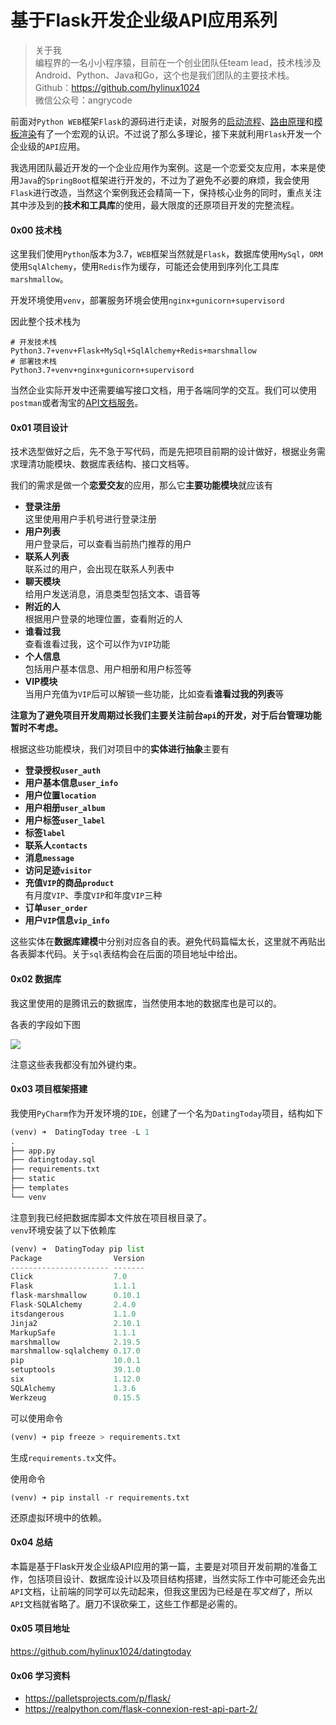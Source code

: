 # 基于Flask开发企业级API应用系列

>关于我  
>编程界的一名小小程序猿，目前在一个创业团队任team lead，技术栈涉及Android、Python、Java和Go，这个也是我们团队的主要技术栈。  
Github：https://github.com/hylinux1024  
微信公众号：angrycode  

前面对`Python WEB`框架`Flask`的源码进行走读，对服务的[启动流程](https://juejin.im/post/5d341ea36fb9a07ed6580f10)、[路由原理](https://juejin.im/post/5d3713cc51882548de1e6be7)和[模板渲染](https://juejin.im/post/5d38fc1af265da1bb31c7b31)有了一个宏观的认识。不过说了那么多理论，接下来就利用`Flask`开发一个企业级的`API`应用。  

我选用团队最近开发的一个企业应用作为案例。这是一个恋爱交友应用，本来是使用`Java`的`SpringBoot`框架进行开发的，不过为了避免不必要的麻烦，我会使用`Flask`进行改造，当然这个案例我还会精简一下，保持核心业务的同时，重点关注其中涉及到的**技术和工具库**的使用，最大限度的还原项目开发的完整流程。  

#### 0x00 技术栈

这里我们使用`Python`版本为3.7，`WEB`框架当然就是`Flask`，数据库使用`MySql`，`ORM`使用`SqlAlchemy`，使用`Redis`作为缓存，可能还会使用到序列化工具库`marshmallow`。  

开发环境使用`venv`，部署服务环境会使用`nginx+gunicorn+supervisord`

因此整个技术栈为
```
# 开发技术栈
Python3.7+venv+Flask+MySql+SqlAlchemy+Redis+marshmallow
# 部署技术栈
Python3.7+venv+nginx+gunicorn+supervisord
```

当然企业实际开发中还需要编写接口文档，用于各端同学的交互。我们可以使用`postman`或者淘宝的[API文档服务](http://rap2.taobao.org)。  

#### 0x01 项目设计

技术选型做好之后，先不急于写代码，而是先把项目前期的设计做好，根据业务需求理清功能模块、数据库表结构、接口文档等。

我们的需求是做一个**恋爱交友**的应用，那么它**主要功能模块**就应该有

- **登录注册**    
这里使用用户手机号进行登录注册
- **用户列表**  
用户登录后，可以查看当前热门推荐的用户
- **联系人列表**  
联系过的用户，会出现在联系人列表中
- **聊天模块**  
给用户发送消息，消息类型包括文本、语音等
- **附近的人**  
根据用户登录的地理位置，查看附近的人
- **谁看过我**  
查看谁看过我，这个可以作为`VIP`功能
- **个人信息**  
包括用户基本信息、用户相册和用户标签等
- **VIP模块**  
当用户充值为`VIP`后可以解锁一些功能，比如查看**谁看过我的列表**等

**注意为了避免项目开发周期过长我们主要关注前台`api`的开发，对于后台管理功能暂时不考虑。**

根据这些功能模块，我们对项目中的**实体进行抽象**主要有

- **登录授权`user_auth`**
- **用户基本信息`user_info`**
- **用户位置`location`**
- **用户相册`user_album`**
- **用户标签`user_label`**
- **标签`label`**
- **联系人`contacts`**
- **消息`message`**
- **访问足迹`visitor`**  
- **充值`VIP`的商品`product`**  
有月度`VIP`、季度`VIP`和年度`VIP`三种
- **订单`user_order`**  
- **用户`VIP`信息`vip_info`**  

这些实体在**数据库建模**中分别对应各自的表。避免代码篇幅太长，这里就不再贴出各表脚本代码。关于`sql`表结构会在后面的项目地址中给出。  

#### 0x02 数据库

我这里使用的是腾讯云的数据库，当然使用本地的数据库也是可以的。

各表的字段如下图

![](https://i.loli.net/2019/07/27/5d3bb9de3ca5841090.png)

注意这些表我都没有加外键约束。

#### 0x03 项目框架搭建

我使用`PyCharm`作为开发环境的`IDE`，创建了一个名为`DatingToday`项目，结构如下

```Python
(venv) ➜  DatingToday tree -L 1
.
├── app.py
├── datingtoday.sql
├── requirements.txt
├── static
├── templates
└── venv
```
注意到我已经把数据库脚本文件放在项目根目录了。  
`venv`环境安装了以下依赖库

```Python
(venv) ➜  DatingToday pip list
Package                Version
---------------------- -------
Click                  7.0    
Flask                  1.1.1  
flask-marshmallow      0.10.1 
Flask-SQLAlchemy       2.4.0  
itsdangerous           1.1.0  
Jinja2                 2.10.1 
MarkupSafe             1.1.1  
marshmallow            2.19.5 
marshmallow-sqlalchemy 0.17.0 
pip                    10.0.1 
setuptools             39.1.0 
six                    1.12.0 
SQLAlchemy             1.3.6  
Werkzeug               0.15.5 
```
可以使用命令
```Python
(venv) ➜ pip freeze > requirements.txt
```
生成`requirements.tx`文件。

使用命令
```
(venv) ➜ pip install -r requirements.txt
```
还原虚拟环境中的依赖。

#### 0x04 总结

本篇是基于Flask开发企业级API应用的第一篇，主要是对项目开发前期的准备工作，包括项目设计、数据库设计以及项目结构搭建，当然实际工作中可能还会先出`API`文档，让前端的同学可以先动起来，但我这里因为已经是在*写文档*了，所以`API`文档就省略了。磨刀不误砍柴工，这些工作都是必需的。

#### 0x05 项目地址

https://github.com/hylinux1024/datingtoday

#### 0x06 学习资料

- https://palletsprojects.com/p/flask/
- https://realpython.com/flask-connexion-rest-api-part-2/
